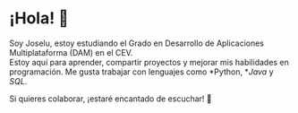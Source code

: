 # ¡Hola! 👋  

Soy Joselu, estoy estudiando el Grado en Desarrollo de Aplicaciones Multiplataforma (DAM) en el CEV.  
Estoy aquí para aprender, compartir proyectos y mejorar mis habilidades en programación. Me gusta trabajar con lenguajes como *Python, **Java* y *SQL*.  

Si quieres colaborar, ¡estaré encantado de escuchar! 🚀
